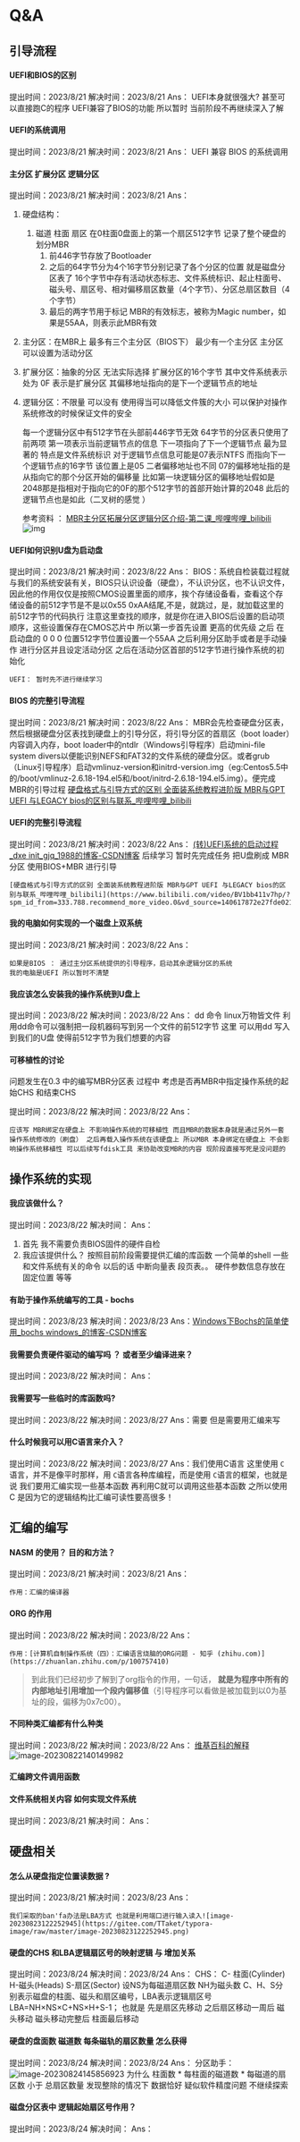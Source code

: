 # Q&A

## 引导流程

#### UEFI和BIOS的区别

提出时间：2023/8/21
解决时间：2023/8/21
Ans：
	UEFI本身就很强大? 甚至可以直接跑C的程序 UEFI兼容了BIOS的功能 所以暂时 当前阶段不再继续深入了解

#### UEFI的系统调用

提出时间：2023/8/21
解决时间：2023/8/21
Ans：
	UEFI 兼容 BIOS 的系统调用

#### 主分区 扩展分区 逻辑分区

提出时间：2023/8/21
解决时间：2023/8/21
Ans：

1. 硬盘结构：

   1. 磁道 柱面 扇区 在0柱面0盘面上的第一个扇区512字节 记录了整个硬盘的划分MBR
      1. 前446字节存放了Bootloader
      2. 之后的64字节分为4个16字节分别记录了各个分区的位置 就是磁盘分区表了 16个字节中存有活动状态标志、文件系统标识、起止柱面号、磁头号、扇区号、相对偏移扇区数量（4个字节）、分区总扇区数目（4个字节）
      3. 最后的两字节用于标记 MBR的有效标志，被称为Magic number，如果是55AA，则表示此MBR有效
2. 主分区：在MBR上 最多有三个主分区（BIOS下） 最少有一个主分区 主分区可以设置为活动分区
3. 扩展分区：抽象的分区 无法实际选择 扩展分区的16个字节 其中文件系统表示处为 0F 表示是扩展分区 其偏移地址指向的是下一个逻辑节点的地址
4. 逻辑分区：不限量 可以没有 使用得当可以降低文件簇的大小  可以保护对操作系统修改的时候保证文件的安全

   每一个逻辑分区中有512字节在头部前446字节无效 64字节的分区表只使用了前两项 第一项表示当前逻辑节点的信息 下一项指向了下一个逻辑节点 最为显著的 特点是文件系统标识 对于逻辑节点信息可能是07表示NTFS 而指向下一个逻辑节点的16字节 该位置上是05 二者偏移地址也不同 07的偏移地址指的是 从指向它的那个分区开始的偏移量 比如第一块逻辑分区的偏移地址假如是2048那是指相对于指向它的0F的那个512字节的首部开始计算的2048 此后的逻辑节点也是如此（二叉树的感觉 ）

   参考资料 ： [MBR主分区拓展分区逻辑分区介绍-第二课_哔哩哔哩_bilibili](https://www.bilibili.com/video/BV1NZ4y1H7gG/?spm_id_from=333.880.my_history.page.click)![img](https://gitee.com/TTaket/typora-image/raw/master/v2-2a8e5b453f2032bf5f641d0654e671fc_r.jpg)

#### UEFI如何识别U盘为启动盘

提出时间：2023/8/21
解决时间：2023/8/22
Ans：
	BIOS：系统自检装载过程就与我们的系统安装有关，BIOS只认识设备（硬盘），不认识分区，也不认识文件，因此他的作用仅仅是按照CMOS设置里面的顺序，挨个存储设备看，查看这个存储设备的前512字节是不是以0x55 0xAA结尾,不是，就跳过，是，就加载这里的前512字节的代码执行 注意这里查找的顺序，就是你在进入BIOS后设置的启动项顺序，这些设置保存在CMOS芯片中
	所以第一步首先设置 更高的优先级
	之后 在启动盘的 0 0 0 位置512字节位置设置一个55AA
	之后利用分区助手或者是手动操作 进行分区并且设定活动分区
	之后在活动分区首部的512字节进行操作系统的初始化

    UEFI： 暂时先不进行继续学习

#### BIOS 的完整引导流程

提出时间：2023/8/21
解决时间：2023/8/22
Ans：
	MBR会先检查硬盘分区表，然后根据硬盘分区表找到硬盘上的引导分区，将引导分区的首扇区（boot loader）内容调入内存，boot loader中的ntdlr（Windows引导程序）启动mini-file system divers以便能识别NEFS和FAT32的文件系统的硬盘分区。或者grub（Linux引导程序）启动vmlinuz-version和initrd-version.img（eg:Centos5.5中的/boot/vmlinuz-2.6.18-194.el5和/boot/initrd-2.6.18-194.el5.img）。便完成MBR的引导过程
	[硬盘格式与引导方式的区别 全面装系统教程进阶版 MBR与GPT UEFI 与LEGACY bios的区别与联系_哔哩哔哩_bilibili](https://www.bilibili.com/video/BV1bb411v7hp/?spm_id_from=333.788.recommend_more_video.0&vd_source=140617872e27fde02158a445f44419a0)

#### UEFI的完整引导流程

提出时间：2023/8/21
解决时间：2023/8/22
Ans：
	[(转)UEFI系统的启动过程_dxe init_gjq_1988的博客-CSDN博客](https://blog.csdn.net/gjq_1988/article/details/50593564)
	后续学习 暂时先完成任务 把U盘刷成 MBR分区 使用BIOS+MBR 进行引导

    [硬盘格式与引导方式的区别 全面装系统教程进阶版 MBR与GPT UEFI 与LEGACY bios的区别与联系_哔哩哔哩_bilibili](https://www.bilibili.com/video/BV1bb411v7hp/?spm_id_from=333.788.recommend_more_video.0&vd_source=140617872e27fde02158a445f44419a0)

#### 我的电脑如何实现的一个磁盘上双系统

提出时间：2023/8/21
解决时间：2023/8/22
Ans：

    如果是BIOS ： 通过主分区系统提供的引导程序，启动其余逻辑分区的系统
	我的电脑是UEFI 所以暂时不清楚

#### 我应该怎么安装我的操作系统到U盘上

提出时间：2023/8/22
解决时间：2023/8/22
Ans：
	dd 命令  linux万物皆文件 利用dd命令可以强制把一段机器码写到另一个文件的前512字节 这里 可以用dd 写入到我们的U盘 使得前512字节为我们想要的内容


#### 可移植性的讨论

问题发生在0.3 中的编写MBR分区表 过程中 考虑是否再MBR中指定操作系统的起始CHS 和结束CHS

提出时间：2023/8/22
解决时间：2023/8/22
Ans：

    应该写 MBR绑定在硬盘上 不影响操作系统的可移植性 而且MBR的数据本身就是通过另外一套操作系统修改的（刷盘） 之后再载入操作系统在该硬盘上 所以MBR 本身绑定在硬盘上 不会影响操作系统移植性 可以后续写fdisk工具 来协助改变MBR的内容 现阶段直接写死是没问题的

## 操作系统的实现

#### 我应该做什么？

提出时间：2023/8/22
解决时间：
Ans：

1. 首先 我不需要负责BIOS固件的硬件自检
2. 我应该提供什么？
   按照目前阶段需要提供汇编的库函数
   一个简单的shell 一些和文件系统有关的命令
   以后的话
   中断向量表 段页表。。
   硬件参数信息存放在固定位置 等等

#### 有助于操作系统编写的工具 - bochs

提出时间：2023/8/23
解决时间：2023/8/23
Ans：[Windows下Bochs的简单使用_bochs windows_的博客-CSDN博客](https://blog.csdn.net/lhl2014123/article/details/101867572)

#### 我需要负责硬件驱动的编写吗 ？ 或者至少编译进来？

提出时间：2023/8/22
解决时间：
Ans：

#### 我需要写一些临时的库函数吗?

提出时间：2023/8/22
解决时间：2023/8/27
Ans：需要 但是需要用汇编来写

#### 什么时候我可以用C语言来介入？

提出时间：2023/8/22
解决时间：2023/8/27
Ans：我们使用C语言 这里使用 `C`语言，并不是像平时那样，用 `C`语言各种库编程，而是使用 `C`语言的框架，也就是说 我们要用汇编实现一些基本函数 再利用C就可以调用这些基本函数 之所以使用C 是因为它的逻辑结构比汇编可读性要高很多！

## 汇编的编写

#### NASM 的使用？ 目的和方法？

提出时间：2023/8/21
解决时间：2023/8/21
Ans：

    作用：汇编的编译器

#### ORG 的作用

提出时间：2023/8/22
解决时间：2023/8/22
Ans：

    作用：[计算机自制操作系统（四）：汇编语言烧脑的ORG问题 - 知乎 (zhihu.com)](https://zhuanlan.zhihu.com/p/100757410)

> 到此我们已经初步了解到了org指令的作用，一句话， **就是为程序中所有的内部地址引用增加一个段内偏移值**（引导程序可以看做是被加载到以0为基址的段，偏移为0x7c00）。

#### 不同种类汇编都有什么种类

提出时间：2023/8/22
解决时间：2023/8/22
Ans：
[维基百科的解释](https://zh.wikipedia.org/zh-hans/%E6%B1%87%E7%BC%96%E8%AF%AD%E8%A8%80)
![image-20230822140149982](https://gitee.com/TTaket/typora-image/raw/master/image-20230822140149982.png)

#### 汇编跨文件调用函数

#### 文件系统相关内容 如何实现文件系统

提出时间：2023/8/21
解决时间：
Ans：

## 硬盘相关

#### 怎么从硬盘指定位置读数据 ?

提出时间：2023/8/21
解决时间：2023/8/23
Ans：

    我们采取的ban'fa办法是LBA方式 也就是利用端口进行输入读入![image-20230823122252945](https://gitee.com/TTaket/typora-image/raw/master/image-20230823122252945.png)

#### 硬盘的CHS 和LBA逻辑扇区号的映射逻辑 与 增加关系

提出时间：2023/8/24
解决时间：2023/8/24
Ans：
	CHS： C- 柱面(Cylinder) H-磁头(Heads) S-扇区(Sector)
	设NS为每磁道扇区数
		NH为磁头数
		C、H、S分别表示磁盘的柱面、磁头和扇区编号，LBA表示逻辑扇区号
			LBA=NH×NS×C+NS×H+S-1；
		也就是 先是扇区先移动 之后扇区移动一周后 磁头移动 磁头移动完整后 柱面最后移动

#### 硬盘的盘面数 磁道数  每条磁轨的扇区数量 怎么获得

提出时间：2023/8/24
解决时间：2023/8/24
Ans：
	分区助手：
	![image-20230824145856923](https://gitee.com/TTaket/typora-image/raw/master/image-20230824145856923.png)
	为什么 柱面数 * 每柱面的磁道数 * 每磁道的扇区数 小于 总扇区数量
		发现整除的情况下 数据恰好 疑似软件精度问题 不继续探索

#### 磁盘分区表中 逻辑起始扇区号作用？

提出时间：2023/8/24
解决时间：
Ans：
